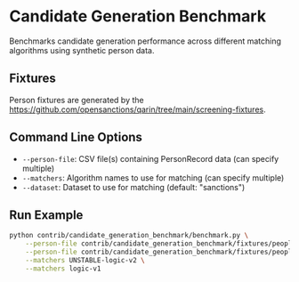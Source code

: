 # Candidate Generation Benchmark

Benchmarks candidate generation performance across different matching algorithms using synthetic person data.

## Fixtures

Person fixtures are generated by the https://github.com/opensanctions/qarin/tree/main/screening-fixtures.

## Command Line Options

- `--person-file`: CSV file(s) containing PersonRecord data (can specify multiple)
- `--matchers`: Algorithm names to use for matching (can specify multiple)
- `--dataset`: Dataset to use for matching (default: "sanctions")

## Run Example

```bash
python contrib/candidate_generation_benchmark/benchmark.py \
    --person-file contrib/candidate_generation_benchmark/fixtures/people_us.csv \
    --person-file contrib/candidate_generation_benchmark/fixtures/people_global.csv \
    --matchers UNSTABLE-logic-v2 \
    --matchers logic-v1
```
